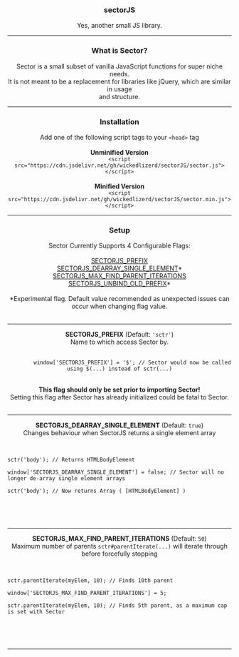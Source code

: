 <div align='center'>
	<h3>sectorJS</h3>
	<span>Yes, another small JS library.</span>
	<hr>
	<h3>What is Sector?</h3>
	<p>
		Sector is a small subset of vanilla JavaScript functions for super niche needs.<br>
		It is not meant to be a replacement for libraries like jQuery, which are similar in usage<br>
		and structure.
	</p>
	<hr>
	<h3>Installation</h3>
	<span>Add one of the following script tags to your <code>&lt;head&gt;</code> tag</span><br><br>
	<span><b>Unminified Version</b></span><br>
	<code>&lt;script src=&quot;https://cdn.jsdelivr.net/gh/wickedlizerd/sectorJS/sector.js&quot;&gt;&lt;/script&gt;</code><br><br>
	<span><b>Minified Version</b></span><br>
	<code>&lt;script src=&quot;https://cdn.jsdelivr.net/gh/wickedlizerd/sectorJS/sector.min.js&quot;&gt;&lt;/script&gt;</code><br>
	<hr>
	<h3>Setup</h3>
    <span>Sector Currently Supports 4 Configurable Flags:</span><br><br>
    <a href="#SECTORJS_PREFIX">SECTORJS_PREFIX</a><br>
    <a href="#SECTORJS_DEARRAY_SINGLE_ELEMENT">SECTORJS_DEARRAY_SINGLE_ELEMENT</a>*<br>
    <a href="#">SECTORJS_MAX_FIND_PARENT_ITERATIONS</a><br>
    <a href="#">SECTORJS_UNBIND_OLD_PREFIX</a>*<br><br>
    <span>*Experimental flag. Default value recommended as unexpected issues can occur when changing flag value.</span><br><br>
    <hr>
    <span id="SECTORJS_PREFIX"><b>SECTORJS_PREFIX</b> (Default: <code>'sctr'</code>)</span><br>
    <span>Name to which access Sector by.</span><br><br>
    <code class="language-js">
    	window['SECTORJS_PREFIX'] = '$'; // Sector would now be called using $(...) instead of sctr(...)
    </code><br><br>
    <span><b>This flag should only be set prior to importing Sector!</b><br>Setting this flag after Sector has already initialized could be fatal to Sector.</span><br><br>
    <hr>
    <span id="SECTORJS_DEARRAY_SINGLE_ELEMENT"><b>SECTORJS_DEARRAY_SINGLE_ELEMENT</b> (Default: <code>true</code>)</span><br>
    <span>Changes behaviour when SectorJS returns a single element array</span><br><br>
    <div align='left'>
    	<pre><code class="language-js">
sctr('body'); // Returns HTMLBodyElement<br>
window['SECTORJS_DEARRAY_SINGLE_ELEMENT'] = false; // Sector will no longer de-array single element arrays<br>
sctr('body'); // Now returns Array ( [HTMLBodyElement] )
    	</code></pre>
    </div><br><br>
    <hr>
    <span id="SECTORJS_MAX_FIND_PARENT_ITERATIONS"><b>SECTORJS_MAX_FIND_PARENT_ITERATIONS</b> (Default: <code>50</code>)</span><br>
    <span>Maximum number of parents <code>sctr#parentIterate(...)</code> will iterate through before forcefully stopping</span><br><br>
    <div align='left'>
    	<pre><code class="language-js">
sctr.parentIterate(myElem, 10); // Finds 10th parent<br>
window['SECTORJS_MAX_FIND_PARENT_ITERATIONS'] = 5;<br>
sctr.parentIterate(myElem, 10); // Finds 5th parent, as a maximum cap is set with Sector
    	</code></pre>
    </div><br><br>
    <hr>
</div>
